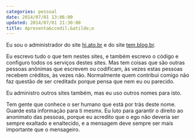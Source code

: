 ```yaml
---
categories: pessoal
date: 2014/07/01 13:06:00
updated: 2014/07/01 21:30:00
title: Apresenta&ccedil;&atilde;o
---
```

Eu sou o administrador do site [hi.ato.br](http://hi.ato.br) e do site [tem.blog.br](http://tem.blog.br).

Eu escrevo tudo o que tem nestes sites, e tamb&eacute;m escrevo o c&oacute;digo e configuro todos os servi&ccedil;os destes sites. Mas tem coisas que s&atilde;o outras pessoas an&ocirc;nimas que escrevem ou codificam, &agrave;s vezes estas pessoas recebem cr&eacute;ditos, &agrave;s vezes n&atilde;o. Normalmente quem contribui comigo n&atilde;o faz quest&atilde;o de ser creditadx porque pensa que nem eu ou parecido.

Eu administro outros sites tamb&eacute;m, mas eu uso outros nomes para isto.

Tem gente que conhece o ser humano que est&aacute; por tr&aacute;s deste nome. Guarde esta informa&ccedil;&atilde;o para ti mesmx. Eu luto para garantir o direito ao anonimato das pessoas, porque eu acredito que o ego n&atilde;o deveria ser sempre exaltado e enaltecido, e a mensagem deve sempre ser mais importante que o mensageiro.
